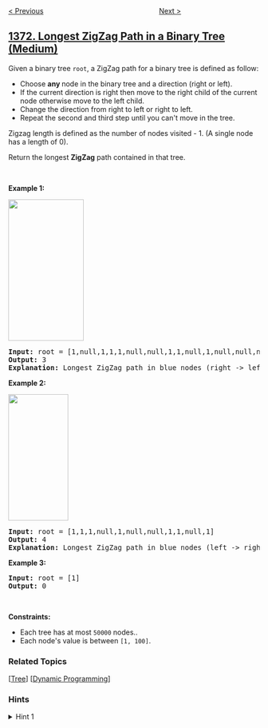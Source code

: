 <!--|This file generated by command(leetcode description); DO NOT EDIT.    |-->
<!--+----------------------------------------------------------------------+-->
<!--|@author    openset <openset.wang@gmail.com>                           |-->
<!--|@link      https://github.com/openset                                 |-->
<!--|@home      https://github.com/openset/leetcode                        |-->
<!--+----------------------------------------------------------------------+-->

[< Previous](../find-the-longest-substring-containing-vowels-in-even-counts "Find the Longest Substring Containing Vowels in Even Counts")
　　　　　　　　　　　　　　　　
[Next >](../maximum-sum-bst-in-binary-tree "Maximum Sum BST in Binary Tree")

## [1372. Longest ZigZag Path in a Binary Tree (Medium)](https://leetcode.com/problems/longest-zigzag-path-in-a-binary-tree "二叉树中的最长交错路径")

<p>Given a binary tree <code>root</code>, a&nbsp;ZigZag path for a binary tree is defined as follow:</p>

<ul>
	<li>Choose <strong>any </strong>node in the binary tree and a direction (right or left).</li>
	<li>If the current direction is right then move to the right child of the current node otherwise move to the left child.</li>
	<li>Change the direction from right to left or right to left.</li>
	<li>Repeat the second and third step until you can&#39;t move in the tree.</li>
</ul>

<p>Zigzag length is defined as the number of nodes visited - 1. (A single node has a length of 0).</p>

<p>Return&nbsp;the longest <strong>ZigZag</strong> path contained in that tree.</p>

<p>&nbsp;</p>
<p><strong>Example 1:</strong></p>

<p><strong><img alt="" src="https://assets.leetcode.com/uploads/2020/01/22/sample_1_1702.png" style="width: 151px; height: 283px;" /></strong></p>

<pre>
<strong>Input:</strong> root = [1,null,1,1,1,null,null,1,1,null,1,null,null,null,1,null,1]
<strong>Output:</strong> 3
<strong>Explanation:</strong> Longest ZigZag path in blue nodes (right -&gt; left -&gt; right).
</pre>

<p><strong>Example 2:</strong></p>

<p><strong><img alt="" src="https://assets.leetcode.com/uploads/2020/01/22/sample_2_1702.png" style="width: 120px; height: 253px;" /></strong></p>

<pre>
<strong>Input:</strong> root = [1,1,1,null,1,null,null,1,1,null,1]
<strong>Output:</strong> 4
<strong>Explanation:</strong> Longest ZigZag path in blue nodes (left -&gt; right -&gt; left -&gt; right).
</pre>

<p><strong>Example 3:</strong></p>

<pre>
<strong>Input:</strong> root = [1]
<strong>Output:</strong> 0
</pre>

<p>&nbsp;</p>
<p><strong>Constraints:</strong></p>

<ul>
	<li>Each tree has at most <code>50000</code> nodes..</li>
	<li>Each node&#39;s value is between <code>[1, 100]</code>.</li>
</ul>

### Related Topics
  [[Tree](../../tag/tree/README.md)]
  [[Dynamic Programming](../../tag/dynamic-programming/README.md)]

### Hints
<details>
<summary>Hint 1</summary>
Create this function maxZigZag(node, direction) maximum zigzag given a node and direction (right or left).
</details>
